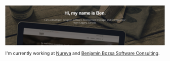 <!--
**bbozsa/bbozsa** is a ✨ _special_ ✨ repository because its `README.md` (this file) appears on your GitHub profile.

Here are some ideas to get you started:

- 🔭 I’m currently working on ...
- 🌱 I’m currently learning ...
- 👯 I’m looking to collaborate on ...
- 🤔 I’m looking for help with ...
- 💬 Ask me about ...
- 📫 How to reach me: ...
- 😄 Pronouns: ...
- ⚡ Fun fact: ...

# Hello, folks! <img src="https://raw.githubusercontent.com/bbozsa/bbozsa/main/wave.gif" width="30px" height="30px" />
-->

[![Header](https://raw.githubusercontent.com/bbozsa/bbozsa/main/banner.png "Header")](https://benbozsa.ca/)

I'm currently working at [Nureva](https://www.nureva.com/) and [Benjamin Bozsa Software Consulting](https://benbozsa.ca/). 

<!--
## 🔧 Technologies & Tools
![](https://img.shields.io/badge/OS-Linux-informational?style=flat&logo=linux&logoColor=white&color=2bbc8a)
![](https://img.shields.io/badge/Editor-IntelliJ_IDEA-informational?style=flat&logo=intellij-idea&logoColor=white&color=2bbc8a)
![](https://img.shields.io/badge/Code-Python-informational?style=flat&logo=python&logoColor=white&color=2bbc8a)
![](https://img.shields.io/badge/Code-JavaScript-informational?style=flat&logo=javascript&logoColor=white&color=2bbc8a)
![](https://img.shields.io/badge/Code-Golang-informational?style=flat&logo=go&logoColor=white&color=2bbc8a)
![](https://img.shields.io/badge/Code-Make-informational?style=flat&logo=cmake&logoColor=white&color=2bbc8a)
![](https://img.shields.io/badge/Code-Vue-informational?style=flat&logo=vue.js&logoColor=white&color=2bbc8a)
![](https://img.shields.io/badge/Shell-Bash-informational?style=flat&logo=gnu-bash&logoColor=white&color=2bbc8a)
![](https://img.shields.io/badge/Tools-PostgreSQL-informational?style=flat&logo=postgresql&logoColor=white&color=2bbc8a)
![](https://img.shields.io/badge/Tools-Docker-informational?style=flat&logo=docker&logoColor=white&color=2bbc8a)
![](https://img.shields.io/badge/Tools-Kubernetes-informational?style=flat&logo=kubernetes&logoColor=white&color=2bbc8a)
![](https://img.shields.io/badge/Tools-Red_Hat_OpenShift-informational?style=flat&logo=red-hat-open-shift&logoColor=white&color=2bbc8a)
![](https://img.shields.io/badge/Cloud-Digital_Ocean-informational?style=flat&logo=digitalocean&logoColor=white&color=2bbc8a)

## &#x270d; Portfolio

You can find my website at [benbozsa.ca](https://benbozsa.ca/) 


## &#x1f4c8; GitHub

![Ben's GitHub stats](https://github-readme-stats.vercel.app/api?username=bbozsa&show_icons=true&count_private=true&theme=radical)
-->
<!--
[![Top Langs](https://github-readme-stats.vercel.app/api/top-langs/?username=bbozsa&count_private=true&size_weight=0.5&count_weight=0.5)](https://github.com/anuraghazra/github-readme-stats)
-->
<!--
[![Readme Card](https://github-readme-stats.vercel.app/api/pin/?username=bbozsa&repo=dapper-unit-of-work-example&theme=radical)](https://github.com/bbozsa/dapper-unit-of-work-example)

[![Readme Card](https://github-readme-stats.vercel.app/api/pin/?username=bbozsa&repo=clean-architecture-example&theme=radical)](https://github.com/bbozsa/clean-architecture-example)
-->

<!-- links to social media icons -->

<!-- icons with padding -->
<!--
[1.1]: http://i.imgur.com/tXSoThF.png (twitter icon with padding)
[2.1]: http://i.imgur.com/0o48UoR.png (github icon with padding)
-->
<!-- icons without padding -->
<!--
[1.2]: http://i.imgur.com/wWzX9uB.png (twitter icon without padding)
[2.2]: http://i.imgur.com/9I6NRUm.png (github icon without padding)
[3.2]: https://raw.githubusercontent.com/bbozsa/bbozsa/main/linkedin-3-16.png (LinkedIn icon without padding)
-->

<!-- links to your social media accounts -->

[2]: https://github.com/bbozsa
[3]: https://www.linkedin.com/in/benjamin-bozsa/


<!-- Resources -->
<!-- Icons: https://simpleicons.org/ -->
<!-- GitHub Stats: https://github.com/anuraghazra/github-readme-stats -->
<!-- Emojis: https://emojipedia.org/emoji/ -->
<!-- HTML Emojis: https://www.fileformat.info/index.htm -->
<!-- Shields: https://shields.io/ -->
<!-- Awesome GitHub Profile README: https://github.com/abhisheknaiidu/awesome-github-profile-readme -->
